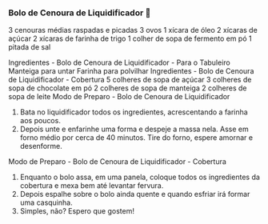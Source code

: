  ### Bolo de Cenoura de Liquidificador :cake: 

3 cenouras médias raspadas e picadas
3 ovos
1 xícara de óleo
2 xícaras de açúcar
2 xícaras de farinha de trigo
1 colher de sopa de fermento em pó
1 pitada de sal

Ingredientes - Bolo de Cenoura de Liquidificador - Para o Tabuleiro
Manteiga para untar
Farinha para polvilhar
Ingredientes - Bolo de Cenoura de Liquidificador - Cobertura
5 colheres de sopa de açúcar
3 colheres de sopa de chocolate em pó
2 colheres de sopa de manteiga
2 colheres de sopa de leite
Modo de Preparo - Bolo de Cenoura de Liquidificador
1. Bata no liquidificador todos os ingredientes, acrescentando a farinha aos poucos.
2. Depois unte e enfarinhe uma forma e despeje a massa nela. Asse em forno médio por cerca de 40 minutos. Tire do forno, espere amornar e desenforme.

Modo de Preparo - Bolo de Cenoura de Liquidificador - Cobertura
1. Enquanto o bolo assa, em uma panela, coloque todos os ingredientes da cobertura e mexa bem até levantar fervura.
2. Depois espalhe sobre o bolo ainda quente e quando esfriar irá formar uma casquinha.
3. Simples, não? Espero que gostem!
